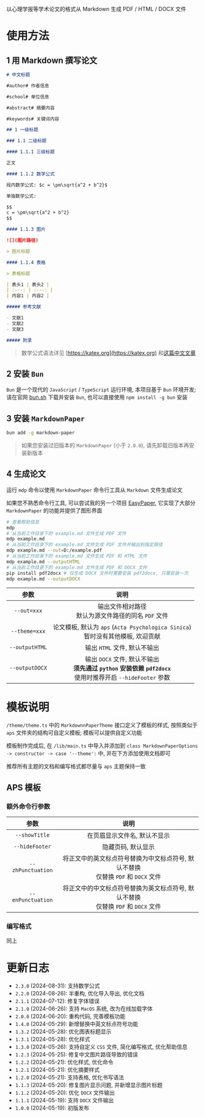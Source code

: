 以心理学报等学术论文的格式从 Markdown 生成 PDF / HTML / DOCX 文件

# 使用方法

## 1 用 Markdown 撰写论文

```markdown
# 中文标题

#author# 作者信息

#school# 单位信息

#abstract# 摘要内容

#keywords# 关键词内容

## 1 一级标题

### 1.1 二级标题

#### 1.1.1 三级标题

正文

#### 1.1.2 数学公式

段内数学公式: $c = \pm\sqrt{a^2 + b^2}$

单独数学公式:

$$
c = \pm\sqrt{a^2 + b^2}
$$

#### 1.1.3 图片

![](图片路径)

> 图片标题

#### 1.1.4 表格

> 表格标题

| 表头1 | 表头2 |
| :---: | :---: |
| 内容1 | 内容2 |

##### 参考文献

- 文献1
- 文献2
- 文献3

##### 附录
```

> 数学公式语法详见 [https://katex.org](https://katex.org) 和[这篇中文文章](https://kissingfire123.github.io/2022/02/18_数学公式katex常用语法总结)

## 2 安装 `Bun`

`Bun` 是一个现代的 `JavaScript` / `TypeScript` 运行环境, 本项目基于 `Bun` 环境开发; 请在官网 [bun.sh](https://bun.sh) 下载并安装 `Bun`, 也可以直接使用 `npm install -g bun` 安装

## 3 安装 `MarkdownPaper`

```bash
bun add -g markdown-paper
```

> 如果您安装过旧版本的 `MarkdownPaper` (小于 `2.0.0`), 请先卸载旧版本再安装新版本

## 4 生成论文

运行 `mdp` 命令以使用 `MarkdownPaper` 命令行工具从 `Markdown` 文件生成论文

如果您不熟悉命令行工具, 可以尝试我的另一个项目 [EasyPaper](https://github.com/LeafYeeXYZ/EasyPaper), 它实现了大部分 `MarkdownPaper` 的功能并提供了图形界面

```bash
# 查看帮助信息
mdp
# 从当前工作目录下的 example.md 文件生成 PDF 文件
mdp example.md
# 从当前工作目录下的 example.md 文件生成 PDF 文件并输出到指定路径
mdp example.md --out=D:/example.pdf
# 从当前工作目录下的 example.md 文件生成 PDF 和 HTML 文件
mdp example.md --outputHTML
# 从当前工作目录下的 example.md 文件生成 PDF 和 DOCX 文件
pip install pdf2docx # 仅生成 DOCX 文件时需要安装 pdf2docx, 只需安装一次
mdp example.md --outputDOCX
```

| 参数 | 说明 |
| :---: | :---: |
| `--out=xxx` | 输出文件相对路径<br>默认为源文件路径的同名 `PDF` 文件 |
| `--theme=xxx` | 论文模板, 默认为 `aps` (`Acta Psychologica Sinica`)<br>暂时没有其他模板, 欢迎贡献 |
| `--outputHTML` | 输出 `HTML` 文件, 默认不输出 |
| `--outputDOCX` | 输出 `DOCX` 文件, 默认不输出<br>**须先通过 `python` 安装依赖 `pdf2docx`**<br>使用时推荐开启 `--hideFooter` 参数 |

# 模板说明
`/theme/theme.ts` 中的 `MarkdownnPaperTheme` 接口定义了模板的样式, 按照类似于 `aps` 文件夹的结构可自定义模板; 模板可以提供自定义功能

模板制作完成后, 在 `/lib/main.ts` 中导入并添加到 `class MarkdownPaperOptions -> constructor -> case '--theme':` 中, 并在下方添加使用文档即可

推荐所有主题的文档和编写格式都尽量与 `aps` 主题保持一致

## APS 模板
### 额外命令行参数
| 参数 | 说明 |
| :---: | :---: |
| `--showTitle` | 在页眉显示文件名, 默认不显示 |
| `--hideFooter` | 隐藏页码, 默认显示 |
| `--zhPunctuation` | 将正文中的英文标点符号替换为中文标点符号, 默认不替换<br>仅替换 `PDF` 和 `DOCX` 文件 |
| `--enPunctuation` | 将正文中的中文标点符号替换为英文标点符号, 默认不替换<br>仅替换 `PDF` 和 `DOCX` 文件 |

### 编写格式
同上

# 更新日志
- `2.3.0` (2024-08-31): 支持数学公式
- `2.2.0` (2024-08-26): 半重构, 优化导入导出, 优化文档
- `2.1.1` (2024-07-12): 修复字体错误
- `2.1.0` (2024-06-26): 支持 `MacOS` 系统, 改为在线加载字体
- `2.0.0` (2024-06-20): 重构代码, 完善模板功能
- `1.4.0` (2024-05-29): 新增替换中英文标点符号功能
- `1.3.2` (2024-05-28): 优化图表标题显示
- `1.3.1` (2024-05-28): 优化样式
- `1.3.0` (2024-05-26): 支持自定义 `CSS` 文件, 简化编写格式, 优化帮助信息
- `1.2.3` (2024-05-25): 修复中文图片路径导致的错误
- `1.2.2` (2024-05-21): 优化样式, 优化命令
- `1.2.1` (2024-05-21): 优化摘要样式
- `1.2.0` (2024-05-21): 支持表格, 优化书写语法
- `1.1.3` (2024-05-20): 修复图片显示问题, 并新增显示图片标题
- `1.1.2` (2024-05-20): 优化 `DOCX` 文件输出
- `1.1.1` (2024-05-19): 支持 `DOCX` 文件输出
- `1.0.0` (2024-05-19): 初版发布